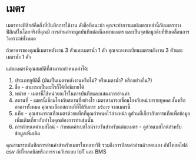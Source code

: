 # เมตร

เมตรทางฟิสิกส์คือสิ่งที่บันทึกการใช้งาน ดังชื่อที่แนะนำ คุณจะทำการแมปเมตรเหล่านี้กับเมตรทางฟิสิกส์ในโลกจริงที่คุณมี การอ่านค่าจะถูกบันทึกต่อเนื่องตามเมตร และเป็นจุดข้อมูลดิบที่ขับเคลื่อนการวิเคราะห์ทั้งหมด

ถ้าอาคารของคุณมีเมตรพลังงาน 3 ตัวและเมตรน้ำ 1 ตัว คุณจะลงทะเบียนเมตรพลังงาน 3 ตัวและเมตรน้ำ 1 ตัว

แต่ละเมตรมีคุณสมบัติที่สามารถกำหนดค่าได้:

1. ประเภทยูทิลิตี้ (มันเป็นเมตรพลังงานหรือไม่? หรือเมตรน้ำ? หรืออย่างอื่น?)
2. ชื่อ - สามารถเป็นอะไรก็ได้ที่อธิบายได้
3. หน่วย - เมตรนี้ใช้หน่วยอะไรในการบันทึกและแสดงการอ่านค่า
4. สถานที่ - เมตรนี้เชื่อมโยงกับสถานที่อย่างไร เมตรสามารถเชื่อมโยงกับหน่วยรายบุคคล ชั้นหรืออาคารทั้งหมด คุณจะเลือกสถานที่ที่ได้รับการ _บริการ_ จากเมตรนี้
5. แท็ก - คุณสามารถแท็กเมตรด้วยแท็กที่คุณกำหนดไว้ล่วงหน้า ดูส่วนที่เกี่ยวกับการแท็กเพื่อข้อมูลเพิ่มเติมเกี่ยวกับทำไมคุณต้องการทำเช่นนั้น
6. การกำหนดค่าเบสไลน์ - กำหนดค่าเบสไลน์รายวันสำหรับแต่ละเมตร - ดูส่วนเบสไลน์สำหรับข้อมูลเพิ่มเติม

คุณสามารถบันทึกการอ่านค่าสำหรับเมตรในหลายวิธี รวมถึงการป้อนค่าอ่านด้วยตนเอง อัปโหลดไฟล์ csv อัปโหลดบิลหรือการรวมกับระบบ IoT และ BMS